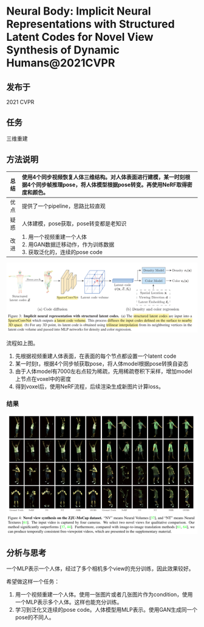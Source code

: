 # Neural Body: Implicit Neural Representations with Structured Latent Codes for Novel View Synthesis of Dynamic Humans@2021CVPR

## 发布于

2021 CVPR

## 任务

三维重建

## 方法说明

| 总结  | 使用4个同步视频恢复人体三维结构。对人体表面进行建模，某一时刻根据4个同步帧推理pose，将人体模型根据pose转变。再使用NeRF取得密度和颜色。 |
|  :----:  | :----  |
| 优点  | 提供了一个pipeline，思路比较直观 |
| 疑惑  | 人体建模，pose获取，pose转变都是老知识 |
| 改进  | 1. 用一个视频重建一个人体 <br> 2. 用GAN数据迁移动作，作为训练数据 <br> 3. 获取泛化的，连续的pose code |

![avatar](./neuralBody/pipeline.png)

流程如上图。

1. 先根据视频重建人体表面，在表面的每个节点都设置一个latent code
2. 某一时刻t，根据4个同步帧获取pose，将人体model根据pose转换自姿态
3. 由于人体model有7000左右点较为稀疏，先用稀疏卷积下采样，增加model 上节点在voxel中的密度
4. 得到voxel后，使用NeRF流程，后续渲染生成新图片计算loss。

### 结果

![avatar](./neuralBody/result.png)

## 分析与思考

一个MLP表示一个人体，经过了多个相机多个view的充分训练，因此效果较好。

希望做这样一个任务：

1. 用一个视频重建一个人体。使用一张图片或者几张图片作为condition，使用一个MLP表示多个人体。这样也能充分训练。
2. 学习到泛化又连续的pose code。人体模型用MLP表示。使用GAN生成同一个pose的不同人。
